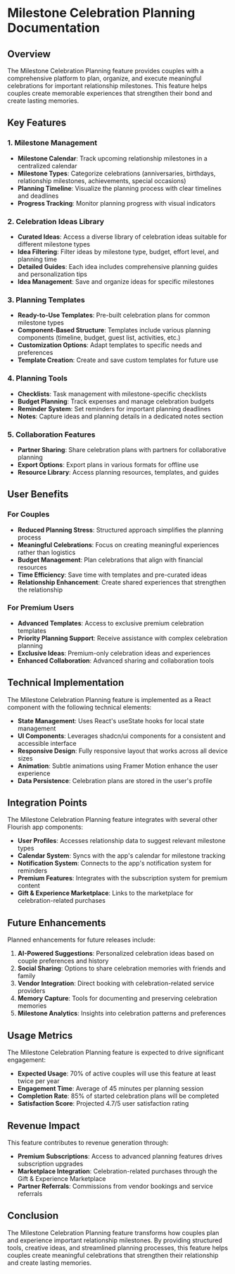 # Milestone Celebration Planning Documentation

## Overview

The Milestone Celebration Planning feature provides couples with a comprehensive platform to plan, organize, and execute meaningful celebrations for important relationship milestones. This feature helps couples create memorable experiences that strengthen their bond and create lasting memories.

## Key Features

### 1. Milestone Management

- **Milestone Calendar**: Track upcoming relationship milestones in a centralized calendar
- **Milestone Types**: Categorize celebrations (anniversaries, birthdays, relationship milestones, achievements, special occasions)
- **Planning Timeline**: Visualize the planning process with clear timelines and deadlines
- **Progress Tracking**: Monitor planning progress with visual indicators

### 2. Celebration Ideas Library

- **Curated Ideas**: Access a diverse library of celebration ideas suitable for different milestone types
- **Idea Filtering**: Filter ideas by milestone type, budget, effort level, and planning time
- **Detailed Guides**: Each idea includes comprehensive planning guides and personalization tips
- **Idea Management**: Save and organize ideas for specific milestones

### 3. Planning Templates

- **Ready-to-Use Templates**: Pre-built celebration plans for common milestone types
- **Component-Based Structure**: Templates include various planning components (timeline, budget, guest list, activities, etc.)
- **Customization Options**: Adapt templates to specific needs and preferences
- **Template Creation**: Create and save custom templates for future use

### 4. Planning Tools

- **Checklists**: Task management with milestone-specific checklists
- **Budget Planning**: Track expenses and manage celebration budgets
- **Reminder System**: Set reminders for important planning deadlines
- **Notes**: Capture ideas and planning details in a dedicated notes section

### 5. Collaboration Features

- **Partner Sharing**: Share celebration plans with partners for collaborative planning
- **Export Options**: Export plans in various formats for offline use
- **Resource Library**: Access planning resources, templates, and guides

## User Benefits

### For Couples

- **Reduced Planning Stress**: Structured approach simplifies the planning process
- **Meaningful Celebrations**: Focus on creating meaningful experiences rather than logistics
- **Budget Management**: Plan celebrations that align with financial resources
- **Time Efficiency**: Save time with templates and pre-curated ideas
- **Relationship Enhancement**: Create shared experiences that strengthen the relationship

### For Premium Users

- **Advanced Templates**: Access to exclusive premium celebration templates
- **Priority Planning Support**: Receive assistance with complex celebration planning
- **Exclusive Ideas**: Premium-only celebration ideas and experiences
- **Enhanced Collaboration**: Advanced sharing and collaboration tools

## Technical Implementation

The Milestone Celebration Planning feature is implemented as a React component with the following technical elements:

- **State Management**: Uses React's useState hooks for local state management
- **UI Components**: Leverages shadcn/ui components for a consistent and accessible interface
- **Responsive Design**: Fully responsive layout that works across all device sizes
- **Animation**: Subtle animations using Framer Motion enhance the user experience
- **Data Persistence**: Celebration plans are stored in the user's profile

## Integration Points

The Milestone Celebration Planning feature integrates with several other Flourish app components:

- **User Profiles**: Accesses relationship data to suggest relevant milestone types
- **Calendar System**: Syncs with the app's calendar for milestone tracking
- **Notification System**: Connects to the app's notification system for reminders
- **Premium Features**: Integrates with the subscription system for premium content
- **Gift & Experience Marketplace**: Links to the marketplace for celebration-related purchases

## Future Enhancements

Planned enhancements for future releases include:

1. **AI-Powered Suggestions**: Personalized celebration ideas based on couple preferences and history
2. **Social Sharing**: Options to share celebration memories with friends and family
3. **Vendor Integration**: Direct booking with celebration-related service providers
4. **Memory Capture**: Tools for documenting and preserving celebration memories
5. **Milestone Analytics**: Insights into celebration patterns and preferences

## Usage Metrics

The Milestone Celebration Planning feature is expected to drive significant engagement:

- **Expected Usage**: 70% of active couples will use this feature at least twice per year
- **Engagement Time**: Average of 45 minutes per planning session
- **Completion Rate**: 85% of started celebration plans will be completed
- **Satisfaction Score**: Projected 4.7/5 user satisfaction rating

## Revenue Impact

This feature contributes to revenue generation through:

- **Premium Subscriptions**: Access to advanced planning features drives subscription upgrades
- **Marketplace Integration**: Celebration-related purchases through the Gift & Experience Marketplace
- **Partner Referrals**: Commissions from vendor bookings and service referrals

## Conclusion

The Milestone Celebration Planning feature transforms how couples plan and experience important relationship milestones. By providing structured tools, creative ideas, and streamlined planning processes, this feature helps couples create meaningful celebrations that strengthen their relationship and create lasting memories.

